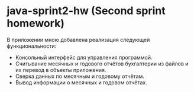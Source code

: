 # java-sprint2-hw (Second sprint homework)

В приложении мною добавлена реализация следующей функциональности:
- Консольный интерфейс для управления программой.
- Считывание месячных и годового отчётов бухгалтерии из файлов и их перевод в объекты приложения.
- Сверка данных по месячным и годовому отчётам.
- Вывод информации о месячных и годовом отчётах.
